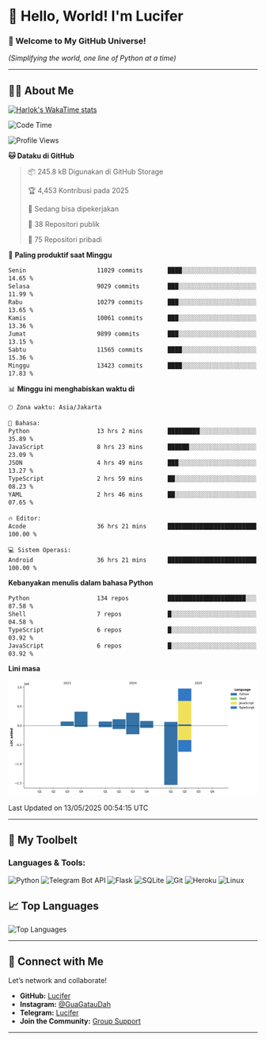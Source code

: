 # 👋 Hello, World! I'm Lucifer 

### 🚀 Welcome to My GitHub Universe!  
*(Simplifying the world, one line of Python at a time)*  

---

## 🧑‍💻 About Me


[![Harlok's WakaTime stats](https://github-readme-stats.vercel.app/api/wakatime?username=LuciferReborns)](https://github.com/jonesroot/github-readme-stats)


<!--START_SECTION:waka-->
![Code Time](http://img.shields.io/badge/Code%20Time-170%20hrs%2028%20mins-blue)

![Profile Views](http://img.shields.io/badge/Profil%20dilihat-8-blue)

**🐱 Dataku di GitHub** 

> 📦 245.8 kB Digunakan di GitHub Storage 
 > 
> 🏆 4,453 Kontribusi pada 2025
 > 
> 💼 Sedang bisa dipekerjakan
 > 
> 📜 38 Repositori publik 
 > 
> 🔑 75 Repositori pribadi 
 > 
📅 **Paling produktif saat Minggu** 

```text
Senin                    11029 commits       ████░░░░░░░░░░░░░░░░░░░░░   14.65 % 
Selasa                   9029 commits        ███░░░░░░░░░░░░░░░░░░░░░░   11.99 % 
Rabu                     10279 commits       ███░░░░░░░░░░░░░░░░░░░░░░   13.65 % 
Kamis                    10061 commits       ███░░░░░░░░░░░░░░░░░░░░░░   13.36 % 
Jumat                    9899 commits        ███░░░░░░░░░░░░░░░░░░░░░░   13.15 % 
Sabtu                    11565 commits       ████░░░░░░░░░░░░░░░░░░░░░   15.36 % 
Minggu                   13423 commits       ████░░░░░░░░░░░░░░░░░░░░░   17.83 % 
```


📊 **Minggu ini menghabiskan waktu di** 

```text
🕑︎ Zona waktu: Asia/Jakarta

💬 Bahasa: 
Python                   13 hrs 2 mins       █████████░░░░░░░░░░░░░░░░   35.89 % 
JavaScript               8 hrs 23 mins       ██████░░░░░░░░░░░░░░░░░░░   23.09 % 
JSON                     4 hrs 49 mins       ███░░░░░░░░░░░░░░░░░░░░░░   13.27 % 
TypeScript               2 hrs 59 mins       ██░░░░░░░░░░░░░░░░░░░░░░░   08.23 % 
YAML                     2 hrs 46 mins       ██░░░░░░░░░░░░░░░░░░░░░░░   07.65 % 

🔥 Editor: 
Acode                    36 hrs 21 mins      █████████████████████████   100.00 % 

💻 Sistem Operasi: 
Android                  36 hrs 21 mins      █████████████████████████   100.00 % 
```

**Kebanyakan menulis dalam bahasa Python** 

```text
Python                   134 repos           ██████████████████████░░░   87.58 % 
Shell                    7 repos             █░░░░░░░░░░░░░░░░░░░░░░░░   04.58 % 
TypeScript               6 repos             █░░░░░░░░░░░░░░░░░░░░░░░░   03.92 % 
JavaScript               6 repos             █░░░░░░░░░░░░░░░░░░░░░░░░   03.92 % 
```



**Lini masa**

![Lines of Code chart](https://raw.githubusercontent.com/jonesroot/jonesroot/main/assets/bar_graph.png)


 Last Updated on 13/05/2025 00:54:15 UTC
<!--END_SECTION:waka-->

---


## 🧰 My Toolbelt  

### Languages & Tools:  
![Python](https://img.shields.io/badge/-Python-3776AB?style=flat-square&logo=python&logoColor=white) ![Telegram Bot API](https://img.shields.io/badge/-Telegram%20Bot%20API-2CA5E0?style=flat-square&logo=telegram&logoColor=white) ![Flask](https://img.shields.io/badge/-Flask-000000?style=flat-square&logo=flask&logoColor=white) ![SQLite](https://img.shields.io/badge/-SQLite-003B57?style=flat-square&logo=sqlite&logoColor=white) ![Git](https://img.shields.io/badge/-Git-F05032?style=flat-square&logo=git&logoColor=white) ![Heroku](https://img.shields.io/badge/-Heroku-430098?style=flat-square&logo=heroku&logoColor=white) ![Linux](https://img.shields.io/badge/-Linux-FCC624?style=flat-square&logo=linux&logoColor=black)  


## 📈 Top Languages

![Top Languages](https://github-readme-stats.vercel.app/api/top-langs/?username=jonesroot&layout=compact&theme=tokyonight)  

---


## 🔗 Connect with Me  

Let’s network and collaborate!  
- **GitHub:** [Lucifer](https://github.com/jonesroot/jonesroot/blob/main/README.md)  
- **Instagram:** [@GuaGatauDah](https://instagram.com/guagataudah)  
- **Telegram:** [Lucifer](https://t.me/LuciferReborns)  
- **Join the Community:** [Group Support](https://t.me/GokilSupport)

---
